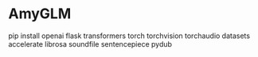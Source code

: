 # AmyGLM

pip install openai flask transformers torch torchvision torchaudio datasets accelerate librosa soundfile sentencepiece pydub